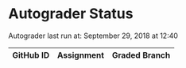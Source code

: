# Autograder Status
Autograder last run at: September 29, 2018 at 12:40

| GitHub ID | Assignment | Graded Branch |
|-----------|------------|---------------|
